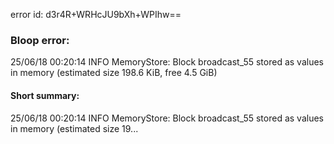 error id: d3r4R+WRHcJU9bXh+WPIhw==
### Bloop error:

25/06/18 00:20:14 INFO MemoryStore: Block broadcast_55 stored as values in memory (estimated size 198.6 KiB, free 4.5 GiB)
#### Short summary: 

25/06/18 00:20:14 INFO MemoryStore: Block broadcast_55 stored as values in memory (estimated size 19...